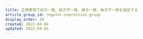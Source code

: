 ```yaml
---
title: 正規表現で前方一致、前方不一致、後方一致、後方不一致を指定する
article_group_id: regular-expression-group
display_order: 20
created: 2022-04-04
updated: 2022-04-04
---
```

